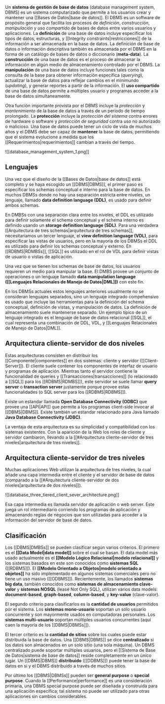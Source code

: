 Un **sistema de gestión de base de datos** (database management system, DBMS) es un sistema computarizado que permite a los usuarios crear y mantener una [[Bases de Datos|base de datos]]. El DBMS es un software de propósito general que facilita los procesos de *definición*, *construcción*, *manipulación* y *uso compartido* de bases de datos entre varios usuarios y aplicaciones. La **definición** de una base de datos incluye especificar los tipos de datos, estructuras, y [[Integrity constraints|restricciones]] de la información a ser almacenada en la base de datos. La definición de base de datos o información descriptiva también es almacenada por el DBMS en la forma de un catálogo de bases de datos o diccionario (**meta-data**).  La **construcción** de una base de datos es el proceso de almacenar la información en algún medio de almacenamiento controlado por el DBMS. La **manipulación** de una base de datos incluye funciones tales como la consulta de la base para obtener información específica (*querying*), actualizar la base de datos para reflejar cambios en el minimundo (*updating*), y generar reportes a partir de la información. El **uso compartido** de una base de datos permite a múltiples usuario y programas acceder a la base de datos simultaneamente.

Otra función importante provista por el DBMS incluye la *protección* y *mantenimiento* de la base de datos a través de un período de tiempo prolongado. La **protección** incluye la *protección del sistema* contra errores de hardware o software y *protección de seguridad* contra uso no autorizado o malicioso. Una base de datos puede tener un ciclo de vida de muchos años y el DBMS debe ser capaz de **mantener** la base de datos, permitiendo que el sistema evolucione a medida que los [[Requerimientos|requerimientos]] cambian a través del tiempo.

![[database_management_system_1.png]]

## Lenguajes
Una vez que el diseño de la [[Bases de Datos|base de datos]] está completo y se haya escogido un [[DBMS|DBMS]], el primer paso es especificar los schemas conceptual e interno para la base de datos. En muchos DBMSs donde no hay una separación estricta entre niveles, un lenguaje, llamado **data definition language (DDL)**, es usado para definir ambos schemas.

En DMBSs con una separación clara entre los niveles, el DDL es utilizado para definir solamente el schema conceptual y el schema interno es definido usando un **storage definition language (SDL)**. Para una verdadera [[Arquitectura de tres schemas|arquitectura de tres schemas]], necesitaríamos un tercer lenguaje, el **view definition language (VDL)**, para especificar las vistas de usuarios, pero en la mayoría de los DBMSs el DDL es utilizado para definir los schemas conceptual y externo. En [[RDBMS|RDMBSs]], [[SQL]] es utilizado en el rol de VDL para definir vistas de usuario o vistas de aplicación.

Una vez que se tienen los schemas de base de datos, los usuarios requieren un medio para manipular la base. El DMBS provee un conjunto de operaciones o un lenguaje llamado **data manipulation language ([[Lenguajes Relacionales de Manejo de Datos|DML]])** con este fin.

En los DBMSs actuales estos lenguajes anteriores usualmente no se consideran lenguajes separados, sino un lenguaje integrado compehensivo es usado que incluye las herramientas para la definición del schema conceptual, definición de vistas, y manipulación de datos. La definición de almacenamiento suele mantenerse separado. Un ejemplo típico de un lenguaje integrado es el lenguaje de base de datos relacional [[SQL]], el cual representa una combinación de DDL, VDL, y [[Lenguajes Relacionales de Manejo de Datos|DML]].

## Arquitectura cliente-servidor de dos niveles
Estas arquitecturas consisten en distribuir los [[Componente|componentes]] en dos sistemas: cliente y servidor ([[Client-Server]]). El cliente suele contener los componentes de interfaz de usuario y programas de aplicación. Mientras tanto el servidor contiene la funcionalidad de queries y [[Transacciones|transacciones]] (lo relacionado a [[SQL]] para los [[RDBMS|RDMBS]]), este servidor se suele llamar **query server** o **transaction server** justamente porque provee estas funcionalidades (o SQL server para los [[RDBMS|RDBMS]]).

Existe un estandar llamada **Open Database Connectivity (ODBC)** que provee una [[API|API]] que permite a los programas client-side invocar al [[DBMS|DBMS]]. Existe también un estandar relacionado para Java llamado **Java Database Connectivity (JDBC)**.

La ventaja de esta arquitectura es su simplicidad y compatibilidad con los sistemas existentes. Con la aparición de la Web los roles de cliente y servidor cambiaron, llevando a la [[#Arquitectura cliente-servidor de tres niveles|arquitectura de tres niveles]].

## Arquitectura cliente-servidor de tres niveles
Muchas aplicaciones Web utilizan la arquitectura de tres niveles, la cual añade una capa intermedia entre el cliente y el servidor de base de datos (comparado a la [[#Arquitectura cliente-servidor de dos niveles|arquitectura de dos niveles]]).

![[database_three_tiered_client_sever_architecture.png]]

Esa capa intermedia es llamada servidor de aplicación o web server. Este juega un rol intermediario corriendo los programas de aplicación y almacenando reglas de negocios que son utilizadas para acceder a la información del servidor de base de datos.

## Clasificación
Los [[DBMS|DMBSs]] se pueden clasificar según varios criterios. El primero es el **[[Data Model|data model]]** sobre el cual se basan. El data model más usado actualmente es el **[[Modelo Lógico Relacional|modelo relacional]]** y los sistemas basados en este son conocidos como **sistemas SQL** ([[RDBMS]]). El **[[Modelo Orientado a Objetos|modelo orientado a objetos]]** ha sido implementado en algunos sistemas comerciales pero no tiene un uso masivo ([[ODBMS]]). Recientemente, los llamados **sistemas big data**, también conocidos como **sistemas de almacenamiento clave-valor** y **sistemas NOSQL** (leasé Not Only SQL), utilizan varios data models: **document-based**, **graph-based**, **column-based**, y **key-value** (clave-valor).

El segundo criterio para clasificarlos es la **cantidad de usuarios** permitidos por el sistema. Los **sistemas mono-usuario** soportan un solo usuario concurrente y son mayormente usados en computadoras personales. Los **sistemas multi-usuario** soportan múltiples usuarios concurrentes (aquí caen la mayoría de los [[DBMS|DBMSs]]).

El tercer criterio es la **cantidad de sitios** sobre los cuales puede estar distribuida la base de datos. Una [[DBMS|DBMS]] se dice **centralizado** si los datos son almacenados en un solo sitio (una sola máquina). Un DBMS centralizado puede soportar múltiples usuarios, pero el [[Sistema de Base de Datos|sistema de base de datos]] reside completamente en un único lugar. Un [[DBMS|DBMS]] **distribuido** ([[DDBMS]]) puede tener la base de datos en sí y el DBMS distribuido a través de muchos sitios.

Por último los [[DBMS|DBMSs]] pueden ser **general purpose** o **special purpose**. Cuando la [[Performance|performance]] es una consideración primaria, una DBMS special purpose puede ser diseñada y construida para una aplicación específica; tal sistema no puede ser utilizado para otras aplicaciones sin cambios considerables.